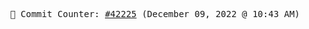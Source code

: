 <p align="center">
    <samp>
        📮 Commit Counter: <a href="https://github.com/Javascript-void0/Javascript-void0/commits/main">#42225</a> (December 09, 2022 @ 10:43 AM)
    </samp>
</p>